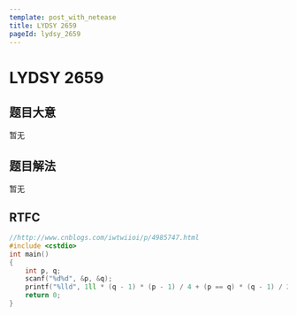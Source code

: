 ```yaml
---
template: post_with_netease
title: LYDSY 2659
pageId: lydsy_2659
---
```


# LYDSY 2659

## 题目大意
暂无

## 题目解法
暂无

## RTFC

```cpp
//http://www.cnblogs.com/iwtwiioi/p/4985747.html
#include <cstdio>
int main()
{
    int p, q;
    scanf("%d%d", &p, &q);
    printf("%lld", 1ll * (q - 1) * (p - 1) / 4 + (p == q) * (q - 1) / 2);
    return 0;
}
```
<div id="__comment"></div>
